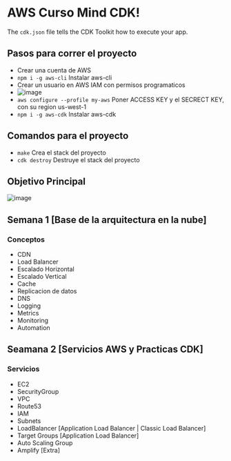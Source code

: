 # AWS Curso Mind CDK!


The `cdk.json` file tells the CDK Toolkit how to execute your app.

## Pasos para correr el proyecto
* Crear una cuenta de AWS
* `npm i -g aws-cli` Instalar aws-cli
* Crear un usuario en AWS IAM con permisos programaticos
* ![image](https://user-images.githubusercontent.com/7213379/143156132-3f547045-62cc-45f5-a9c9-69c20a2748cc.png)
* `aws configure --profile my-aws` Poner ACCESS KEY y el SECRECT KEY, con su region us-west-1
* `npm i -g aws-cdk` Instalar aws-cdk

## Comandos para el proyecto
* `make` Crea el stack del proyecto
* `cdk destroy` Destruye el stack del proyecto

## Objetivo Principal
![image](https://user-images.githubusercontent.com/7213379/143146596-67682471-1912-43b4-8b2b-42110f27c53e.png)

## Semana 1 [Base de la arquitectura en la nube]
### Conceptos
* CDN
* Load Balancer
* Escalado Horizontal
* Escalado Vertical
* Cache
* Replicacion de datos
* DNS
* Logging
* Metrics
* Monitoring
* Automation

## Seamana 2 [Servicios AWS y Practicas CDK]
### Servicios
* EC2
* SecurityGroup
* VPC
* Route53
* IAM
* Subnets
* LoadBalancer [Application Load Balancer | Classic Load Balancer]
* Target Groups [Application Load Balancer]
* Auto Scaling Group
* Amplify [Extra]



